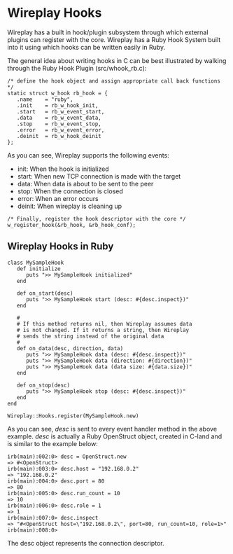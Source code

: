 # Wireplay Hooks #

Wireplay has a built in hook/plugin subsystem through which external plugins can register with the core. Wireplay has a Ruby Hook System built into it using which hooks can be written easily in Ruby.

The general idea about writing hooks in C can be best illustrated by walking through the Ruby Hook Plugin (src/whook\_rb.c):

```
/* define the hook object and assign appropriate call back functions */
static struct w_hook rb_hook = {
   .name    = "ruby",
   .init    = rb_w_hook_init,
   .start   = rb_w_event_start,
   .data    = rb_w_event_data,
   .stop    = rb_w_event_stop,
   .error   = rb_w_event_error,
   .deinit  = rb_w_hook_deinit
};
```

As you can see, Wireplay supports the following events:

  * init: When the hook is initialized
  * start: When new TCP connection is made with the target
  * data: When data is about to be sent to the peer
  * stop: When the connection is closed
  * error: When an error occurs
  * deinit: When wireplay is cleaning up

```
/* Finally, register the hook descriptor with the core */
w_register_hook(&rb_hook, &rb_hook_conf);
```

## Wireplay Hooks in Ruby ##

```
class MySampleHook
   def initialize
      puts ">> MySampleHook initialized"
   end

   def on_start(desc)
      puts ">> MySampleHook start (desc: #{desc.inspect})"
   end

   # 
   # If this method returns nil, then Wireplay assumes data
   # is not changed. If it returns a string, then Wireplay
   # sends the string instead of the original data
   #
   def on_data(desc, direction, data)
      puts ">> MySampleHook data (desc: #{desc.inspect})"
      puts ">> MySampleHook data (direction: #{direction})"
      puts ">> MySampleHook data (data size: #{data.size})"
   end

   def on_stop(desc)
      puts ">> MySampleHook stop (desc: #{desc.inspect})"
   end
end

Wireplay::Hooks.register(MySampleHook.new)
```

As you can see, _desc_ is sent to every event handler method in the above example. _desc_ is actually a Ruby OpenStruct object, created in C-land and is similar to the example below:

```
irb(main):002:0> desc = OpenStruct.new
=> #<OpenStruct>
irb(main):003:0> desc.host = "192.168.0.2"
=> "192.168.0.2"
irb(main):004:0> desc.port = 80
=> 80
irb(main):005:0> desc.run_count = 10
=> 10
irb(main):006:0> desc.role = 1
=> 1
irb(main):007:0> desc.inspect
=> "#<OpenStruct host=\"192.168.0.2\", port=80, run_count=10, role=1>"
irb(main):008:0>
```

The desc object represents the connection descriptor.